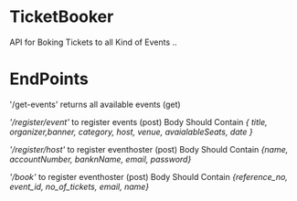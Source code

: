 # TicketBooker
API for Boking Tickets to all Kind of Events ..

# EndPoints
'/get-events' returns all available events (get)


*'/register/event'* to register events (post)
Body Should Contain
*{ title, organizer,banner, category, host, venue, avaialableSeats, date }*


*'/register/host'* to register eventhoster (post)
Body Should Contain
*{name, accountNumber, banknName,  email, password}*


*'/book'* to register eventhoster (post)
Body Should Contain
*{reference_no, event_id,  no_of_tickets, email, name}*

